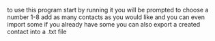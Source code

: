 to use this program start by running it
you will be prompted to choose a number 1-8
add as many contacts as you would like and you can even import some if you already have some
you can also export a created contact into a .txt file
